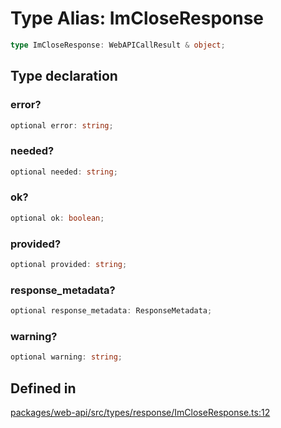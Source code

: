 # Type Alias: ImCloseResponse

```ts
type ImCloseResponse: WebAPICallResult & object;
```

## Type declaration

### error?

```ts
optional error: string;
```

### needed?

```ts
optional needed: string;
```

### ok?

```ts
optional ok: boolean;
```

### provided?

```ts
optional provided: string;
```

### response\_metadata?

```ts
optional response_metadata: ResponseMetadata;
```

### warning?

```ts
optional warning: string;
```

## Defined in

[packages/web-api/src/types/response/ImCloseResponse.ts:12](https://github.com/slackapi/node-slack-sdk/blob/main/packages/web-api/src/types/response/ImCloseResponse.ts#L12)
